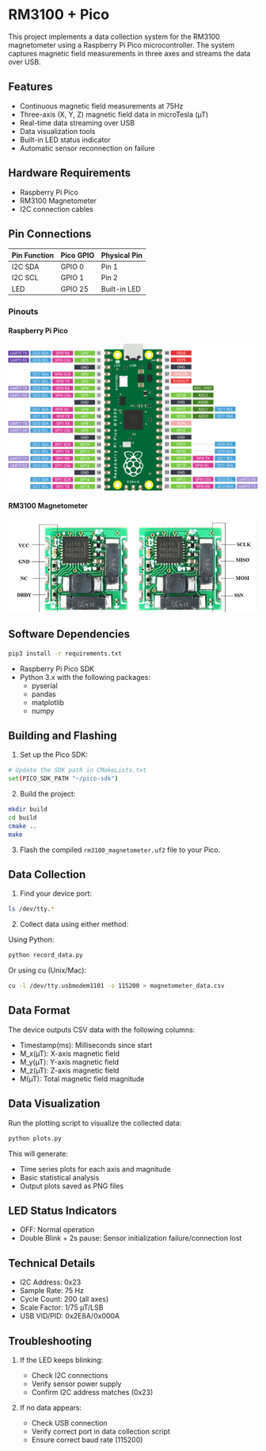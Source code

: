 # RM3100 + Pico

This project implements a data collection system for the RM3100 magnetometer using a Raspberry Pi Pico microcontroller. The system captures magnetic field measurements in three axes and streams the data over USB.

## Features

- Continuous magnetic field measurements at 75Hz
- Three-axis (X, Y, Z) magnetic field data in microTesla (µT)
- Real-time data streaming over USB
- Data visualization tools
- Built-in LED status indicator
- Automatic sensor reconnection on failure

## Hardware Requirements

- Raspberry Pi Pico
- RM3100 Magnetometer
- I2C connection cables

## Pin Connections

| Pin Function | Pico GPIO | Physical Pin |
|--------------|-----------|--------------|
| I2C SDA      | GPIO 0    | Pin 1       |
| I2C SCL      | GPIO 1    | Pin 2       |
| LED          | GPIO 25   | Built-in LED|

### Pinouts
#### Raspberry Pi Pico
![Pico Pinout](./assets/pico-pinout.png)

#### RM3100 Magnetometer
![RM3100 Pinout](./assets/rm3100-pinout.png)

## Software Dependencies

```bash
pip3 install -r requirements.txt
```

- Raspberry Pi Pico SDK
- Python 3.x with the following packages:
  - pyserial
  - pandas
  - matplotlib
  - numpy

## Building and Flashing

1. Set up the Pico SDK:
```bash
# Update the SDK path in CMakeLists.txt
set(PICO_SDK_PATH "~/pico-sdk")
```

2. Build the project:
```bash
mkdir build
cd build
cmake ..
make
```

3. Flash the compiled `rm3100_magnetometer.uf2` file to your Pico.

## Data Collection

1. Find your device port:
```bash
ls /dev/tty.*
```

2. Collect data using either method:

Using Python:
```bash
python record_data.py
```

Or using cu (Unix/Mac):
```bash
cu -l /dev/tty.usbmodem1101 -s 115200 > magnetometer_data.csv
```

## Data Format

The device outputs CSV data with the following columns:
- Timestamp(ms): Milliseconds since start
- M_x(µT): X-axis magnetic field
- M_y(µT): Y-axis magnetic field
- M_z(µT): Z-axis magnetic field
- M(µT): Total magnetic field magnitude

## Data Visualization

Run the plotting script to visualize the collected data:
```bash
python plots.py
```

This will generate:
- Time series plots for each axis and magnitude
- Basic statistical analysis
- Output plots saved as PNG files

## LED Status Indicators

- OFF: Normal operation
- Double Blink + 2s pause: Sensor initialization failure/connection lost

## Technical Details

- I2C Address: 0x23
- Sample Rate: 75 Hz
- Cycle Count: 200 (all axes)
- Scale Factor: 1/75 µT/LSB
- USB VID/PID: 0x2E8A/0x000A

## Troubleshooting

1. If the LED keeps blinking:
   - Check I2C connections
   - Verify sensor power supply
   - Confirm I2C address matches (0x23)

2. If no data appears:
   - Check USB connection
   - Verify correct port in data collection script
   - Ensure correct baud rate (115200)
